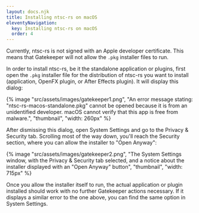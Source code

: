 ```yaml
---
layout: docs.njk
title: Installing ntsc-rs on macOS
eleventyNavigation:
  key: Installing ntsc-rs on macOS
  order: 4
---
```


Currently, ntsc-rs is not signed with an Apple developer certificate. This means that Gatekeeper will not allow the `.pkg` installer files to run.

In order to install ntsc-rs, be it the standalone application or plugins, first open the `.pkg` installer file for the distribution of ntsc-rs you want to install (application, OpenFX plugin, or After Effects plugin). It will display this dialog:

{% image "src/assets/images/gatekeeper1.png", "An error message stating: \"ntsc-rs-macos-standalone.pkg\" cannot be opened because it is from an unidentified developer. macOS cannot verify that this app is free from malware.", "thumbnail", "width: 260px" %}

After dismissing this dialog, open System Settings and go to the Privacy & Security tab. Scrolling most of the way down, you'll reach the Security section, where you can allow the installer to "Open Anyway":

{% image "src/assets/images/gatekeeper2.png", "The System Settings window, with the Privacy & Security tab selected, and a notice about the installer displayed with an \"Open Anyway\" button", "thumbnail", "width: 715px" %}

Once you allow the installer itself to run, the actual application or plugin installed should work with no further Gatekeeper actions necessary. If it displays a similar error to the one above, you can find the same option in System Settings.